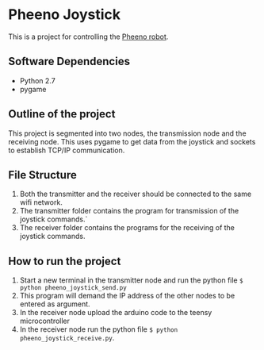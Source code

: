 # Pheeno Joystick
This is a project for controlling the [Pheeno robot](http://www.math.ucla.edu/~bertozzi/papers/PheenoICRA2016.pdf). 

## Software Dependencies

- Python 2.7
- pygame

## Outline of the project

This project is segmented into two nodes, the transmission node and the receiving node. This uses pygame to get data from the joystick and sockets to establish TCP/IP communication.

## File Structure

1. Both the transmitter and the receiver should be connected to the same wifi network.
2. The transmitter folder contains the program for transmission of the joystick commands.`
3. The receiver folder contains the programs for the receiving of the joystick commands.

## How to run the project

1. Start a new terminal in the transmitter node and run the python file `$ python pheeno_joystick_send.py`
2. This program will demand the IP address of the other nodes to be entered as argument.
3. In the receiver node upload the arduino code to the teensy microcontroller
3. In the receiver node run the python file `$ python pheeno_joystick_receive.py`.
